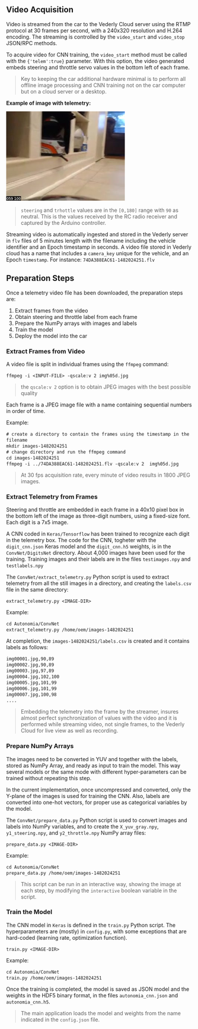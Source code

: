## Video Acquisition 

Video is streamed from the car to the Vederly Cloud server using the RTMP protocol at 30 frames per second, with a 240x320 resolution and H.264 encoding. The streaming is controlled by the `video_start` and `video_stop` JSON/RPC methods.

To acquire video for CNN training, the `video_start` method must be called with the `{'telem':true}` parameter. With this option, the video generated embeds steering and throttle servo values in the bottom left of each frame. 

>Key to keeping the car additional hardware minimal is to perform all offline image processing and CNN training not on the car computer but on a cloud server or a desktop.

**Example of image with telemetry:**

![Image with telemetry](../docs/img00455.jpg "image with telemetry")

> `steering` and `trhottle` values are in the `[0,180]` range with `90` as neutral. This is the values received by the RC radio receiver and captured by the Arduino controller.

Streaming video is automatically ingested and stored in the Vederly server in `flv` files of 5 minutes length with the filename including the vehicle identifier and an Epoch timestamp in seconds. A video file stored in Vederly cloud has a name that includes a `camera_key` unique for the vehicle, and an Epoch `timestamp`. For instance: `74DA388EAC61-1482024251.flv`

## Preparation Steps
Once a telemetry video file has been downloaded, the preparation steps are:

1. Extract frames from the video
2. Obtain steering and throttle label from each frame
3. Prepare the NumPy arrays with images and labels
4. Train the model
5. Deploy the model into the car

### Extract Frames from Video
A video file is split in individual frames using the `ffmpeg` command:
```
ffmpeg -i <INPUT-FILE> -qscale:v 2 img%05d.jpg
```
> the `qscale:v 2` option is to obtain JPEG images with the best possible quality

Each frame is a JPEG image file with a name containing sequential numbers in order of time.

Example:
```
# create a directory to contain the frames using the timestamp in the filename
mkdir images-1482024251
# change directory and run the ffmpeg command
cd images-1482024251
ffmpeg -i ../74DA388EAC61-1482024251.flv -qscale:v 2  img%05d.jpg
```
> At 30 fps acquisition rate, every minute of video results in 1800 JPEG images.

### Extract Telemetry from Frames

Steering and throttle are embedded in each frame in a 40x10 pixel box in the bottom left of the image as three-digit numbers, using a fixed-size font. Each digit is a 7x5 image.

A CNN coded in `Keras/Tensorflow` has been trained to recognize each digit in the telemetry box. The code for the CNN, togheter with the `digit_cnn.json` Keras model and the `digit_cnn.h5` weights, is in the `ConvNet/DigitsNet` directory. About 4,000 images have been used for the training. Training images and their labels are in the files `testimages.npy` and `testlabels.npy`

The `ConvNet/extract_telemetry.py` Python script is used to extract telemetry from all the still images in a directory, and creating the `labels.csv` file in the same directory:
```
extract_telemetry.py <IMAGE-DIR>
```
Example:
```
cd Autonomia/ConvNet
extract_telemetry.py /home/oem/images-1482024251
```
At completion, the `images-1482024251/labels.csv` is created and it contains labels as follows:
```
img00001.jpg,90,89
img00002.jpg,90,89
img00003.jpg,97,89
img00004.jpg,102,100
img00005.jpg,101,99
img00006.jpg,101,99
img00007.jpg,100,98
....
```
>Embedding the telemetry into the frame by the streamer, insures almost perfect synchronization of values with the video and it is performed while streaming video, not single frames, to the Vederly Cloud for live view as well as recording.

### Prepare NumPy Arrays

The images need to be converted in YUV and together with the labels, stored as NumPy Array, and ready as input to train the model. This way several models or the same mode with different hyper-parameters can be trained without repeating this step.

In the current implementation, once uncompressed and converted, only the Y-plane of the images is used for training the CNN. Also, labels are converted into one-hot vectors, for proper use as categorical variables by the model.

The `ConvNet/prepare_data.py` Python script is used to convert images and labels into NumPy variables, and to create the `X_yuv_gray.npy`, `y1_steering.npy`, and `y2_throttle.npy` NumPy array files:
```
prepare_data.py <IMAGE-DIR>
```
Example:
```
cd Autonomia/ConvNet
prepare_data.py /home/oem/images-1482024251
```
> This script can be run in an interactive way, showing the image at each step, by modifying the `interactive` boolean variable in the script.

### Train the Model

The CNN model in `Keras` is defined in the `train.py` Python script. The hyperparameters are (mostly) in `config.py`, with some exceptions that are hard-coded (learning rate, optimization function).

```
train.py <IMAGE-DIR>
```
Example:
```
cd Autonomia/ConvNet
train.py /home/oem/images-1482024251
```
Once the training is completed, the model is saved as JSON model and the weights in the HDF5 binary format, in the files `autonomia_cnn.json` and `autonomia_cnn.h5`.

>The main application loads the model and weights from the name indicated in the `config.json` file.

